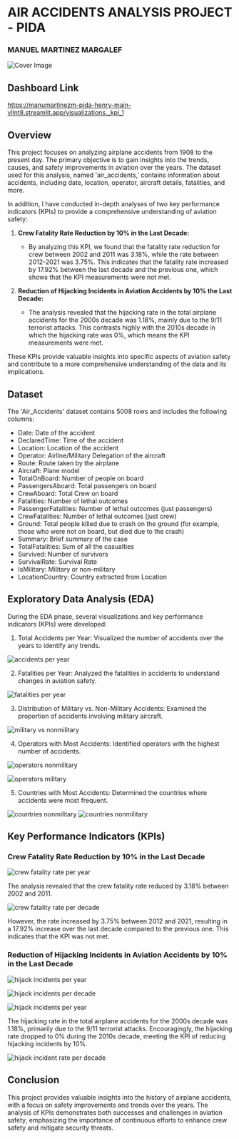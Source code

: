 # AIR ACCIDENTS ANALYSIS PROJECT - PIDA
### MANUEL MARTINEZ MARGALEF

![Cover Image](cover_image.jpg)

## Dashboard Link

https://manumartinezm-pida-henry-main-vllnt8.streamlit.app/visualizations._kpi_1

## Overview
This project focuses on analyzing airplane accidents from 1908 to the present day. The primary objective is to gain insights into the trends, causes, and safety improvements in aviation over the years. The dataset used for this analysis, named 'air_accidents,' contains information about accidents, including date, location, operator, aircraft details, fatalities, and more.

In addition, I have conducted in-depth analyses of two key performance indicators (KPIs) to provide a comprehensive understanding of aviation safety:

1. **Crew Fatality Rate Reduction by 10% in the Last Decade:**
   - By analyzing this KPI, we found that the fatality rate reduction for crew between 2002 and 2011 was 3.18%, while the rate between 2012-2021 was 3.75%. This indicates that the fatality rate increased by 17.92% between the last decade and the previous one, which shows that the KPI measurements were not met.

2. **Reduction of Hijacking Incidents in Aviation Accidents by 10% the Last Decade:**
   - The analysis revealed that the hijacking rate in the total airplane accidents for the 2000s decade was 1.18%, mainly due to the 9/11 terrorist attacks. This contrasts highly with the 2010s decade in which the hijacking rate was 0%, which means the KPI measurements were met.

These KPIs provide valuable insights into specific aspects of aviation safety and contribute to a more comprehensive understanding of the data and its implications.
## Dataset
The 'Air_Accidents' dataset contains 5008 rows and includes the following columns:

* Date: Date of the accident
* DeclaredTime: Time of the accident
* Location: Location of the accident
* Operator: Airline/Military Delegation of the aircraft
* Route: Route taken by the airplane
* Aircraft: Plane model
* TotalOnBoard: Number of people on board
* PassengersAboard: Total passengers on board
* CrewAboard: Total Crew on board
* Fatalities: Number of lethal outcomes
* PassengerFatalities: Number of lethal outcomes (just passengers)
* CrewFatalities: Number of lethal outcomes (just crew)
* Ground: Total people killed due to crash on the ground (for example, those who were not on board, but died due to the crash)
* Summary: Brief summary of the case
* TotalFatalities: Sum of all the casualties
* Survived: Number of survivors
* SurvivalRate: Survival Rate
* IsMilitary: Military or non-military
* LocationCountry: Country extracted from Location

## Exploratory Data Analysis (EDA)
During the EDA phase, several visualizations and key performance indicators (KPIs) were developed:

1) Total Accidents per Year: Visualized the number of accidents over the years to identify any trends.

![accidents per year](images/accidents_per_year.png)

2) Fatalities per Year: Analyzed the fatalities in accidents to understand changes in aviation safety.

![fatalities per year](images/fatalities_per_year.png)

3) Distribution of Military vs. Non-Military Accidents: Examined the proportion of accidents involving military aircraft.

![military vs nonmilitary](images/military_vs_nonmilitary_pie.png)

4) Operators with Most Accidents: Identified operators with the highest number of accidents.

![operators nonmilitary](images/top20_accidents_by_operator.png)

![operators military](images/top20_accidents_by_operator_military.png)

5) Countries with Most Accidents: Determined the countries where accidents were most frequent.

![countries nonmilitary](images/top20_countries_most_accidents.png)
![countries nonmilitary](images/top20_countries_most_accidents_military.png)

## Key Performance Indicators (KPIs)
### Crew Fatality Rate Reduction by 10% in the Last Decade

![crew fatality rate per year](images/crew_fatality_rates_per_year.png)

The analysis revealed that the crew fatality rate reduced by 3.18% between 2002 and 2011.

![crew fatality rate per decade](images/crew_fatality_rate_by_decade.png)

However, the rate increased by 3.75% between 2012 and 2021, resulting in a 17.92% increase over the last decade compared to the previous one. This indicates that the KPI was not met.
### Reduction of Hijacking Incidents in Aviation Accidents by 10% in the Last Decade

![hijack incidents per year](images/hijack_incidents_per_year.png)

![hijack incidents per decade](images/hijack_incidents_per_decade.png)

![hijack incidents per year](images/hijack_incidents_per_year_per_operator.png)

The hijacking rate in the total airplane accidents for the 2000s decade was 1.18%, primarily due to the 9/11 terrorist attacks.
Encouragingly, the hijacking rate dropped to 0% during the 2010s decade, meeting the KPI of reducing hijacking incidents by 10%.

![hijack incident rate per decade](images/hijacking_incident_rate_per_decade.png)


## Conclusion
This project provides valuable insights into the history of airplane accidents, with a focus on safety improvements and trends over the years. The analysis of KPIs demonstrates both successes and challenges in aviation safety, emphasizing the importance of continuous efforts to enhance crew safety and mitigate security threats.